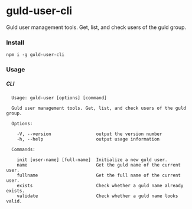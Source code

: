 # guld-user-cli

Guld user management tools. Get, list, and check users of the guld group.

### Install

```
npm i -g guld-user-cli
```

### Usage

##### CLI

```
  Usage: guld-user [options] [command]

  Guld user management tools. Get, list, and check users of the guld group.

  Options:

    -V, --version                 output the version number
    -h, --help                    output usage information

  Commands:

    init [user-name] [full-name]  Initialize a new guld user.
    name                          Get the guld name of the current user.
    fullname                      Get the full name of the current user.
    exists                        Check whether a guld name already exists.
    validate                      Check whether a guld name looks valid.
```
